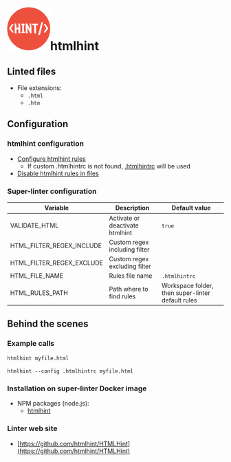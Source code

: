 <!-- markdownlint-disable MD033 MD041 -->
<!-- Generated by .automation/build.py, please do not update manually -->
# <a href="https://github.com/htmlhint/HTMLHint" target="blank" title="Visit linter Web Site"><img src="https://raw.githubusercontent.com/htmlhint/HTMLHint/master/website/static/img/htmlhint.png" alt="htmlhint" height="100px"></a>htmlhint

## Linted files

- File extensions:
  - `.html`
  - `.htm`

## Configuration

### htmlhint configuration

- [Configure htmlhint rules](https://htmlhint.com/docs/user-guide/configuration)
  - If custom .htmlhintrc is not found, [.htmlhintrc](https://github.com/nvuillam/super-linter/tree/POC_RefactorInPython/TEMPLATES/.htmlhintrc) will be used
- [Disable htmlhint rules in files](https://htmlhint.com/docs/user-guide/configuration)

### Super-linter configuration

| Variable | Description | Default value |
| ----------------- | -------------- | -------------- |
| VALIDATE_HTML | Activate or deactivate htmlhint | `true` |
| HTML_FILTER_REGEX_INCLUDE | Custom regex including filter |  |
| HTML_FILTER_REGEX_EXCLUDE | Custom regex excluding filter |  |
| HTML_FILE_NAME | Rules file name | `.htmlhintrc` |
| HTML_RULES_PATH | Path where to find rules | Workspace folder, then super-linter default rules |

## Behind the scenes

### Example calls

```shell
htmlhint myfile.html
```

```shell
htmlhint --config .htmlhintrc myfile.html
```


### Installation on super-linter Docker image

- NPM packages (node.js):
  - [htmlhint](https://www.npmjs.com/package/htmlhint)

### Linter web site
- [https://github.com/htmlhint/HTMLHint](https://github.com/htmlhint/HTMLHint)

